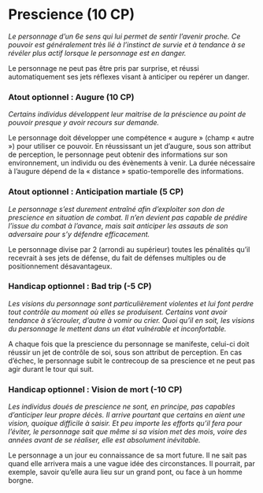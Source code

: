 # Prescience (10 CP)
*Le personnage d’un 6e sens qui lui permet de sentir l’avenir proche. Ce pouvoir est généralement très lié à l’instinct de survie et à tendance à se révéler plus actif lorsque le personnage est en danger.*

Le personnage ne peut pas être pris par surprise, et réussi automatiquement ses jets réflexes visant à anticiper ou repérer un danger.

### Atout optionnel : Augure (10 CP)
*Certains individus développent leur maitrise de la préscience au point de pouvoir presque y avoir recours sur demande.*

Le personnage doit développer une compétence « augure » (champ « autre ») pour utiliser ce pouvoir. En réussissant un jet d’augure, sous son attribut de perception, le personnage peut obtenir des informations sur son environnement, un individu ou des évènements à venir. La durée nécessaire à l’augure dépend de la « distance » spatio-temporelle des informations.

### Atout optionnel : Anticipation martiale (5 CP)
*Le personnage s’est durement entraîné afin d’exploiter son don de prescience en situation de combat. Il n’en devient pas capable de prédire l’issue du combat à l’avance, mais sait anticiper les assauts de son adversaire pour s’y défendre efficacement.*

Le personnage divise par 2 (arrondi au supérieur) toutes les pénalités qu’il recevrait à ses jets de défense, du fait de défenses multiples ou de positionnement désavantageux.

### Handicap optionnel : Bad trip (-5 CP)
*Les visions du personnage sont particulièrement violentes et lui font perdre tout contrôle au moment où elles se produisent. Certains vont avoir tendance à s’écrouler, d’autre à vomir ou crier. Quoi qu’il en soit, les visions du personnage le mettent dans un état vulnérable et inconfortable.*

A chaque fois que la prescience du personnage se manifeste, celui-ci doit réussir un jet de contrôle de soi, sous son attribut de perception. En cas d’échec, le personnage subit le contrecoup de sa prescience et ne peut pas agir durant le tour qui suit.

### Handicap optionnel : Vision de mort (-10 CP)
*Les individus doués de prescience ne sont, en principe, pas capables d’anticiper leur propre décès. Il arrive pourtant que certains en aient une vision, quoique difficile à saisir. Et peu importe les efforts qu’il fera pour l’éviter, le personnage sait que même si sa vision met des mois, voire des années avant de se réaliser, elle est absolument inévitable.*

Le personnage a un jour eu connaissance de sa mort future. Il ne sait pas quand elle arrivera mais a une vague idée des circonstances. Il pourrait, par exemple, savoir qu’elle aura lieu sur un grand pont, ou face à un homme borgne.
